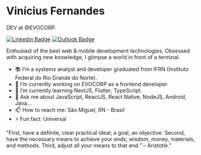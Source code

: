 # Vinícius Fernandes

DEV at @EVOCORP.
 
[![Linkedin Badge](https://img.shields.io/badge/LinkedIn-blue?style=flat-square&logo=linkedin&logoColor=blue&link=https://www.linkedin.com/in/vinícius-fernandes-3a6686139/)](https://www.linkedin.com/in/vinícius-fernandes-3a6686139/) 
[![Outlook Badge](https://img.shields.io/badge/-vinicius_sfo@hotmail.com-6633cc?style=flat-square&logo=Gmail&logoColor=white&link=mailto:vinicius_sfo@hotmail.com)](mailto:vinicius_sfo@hotmail.com)

Enthusiast of the best web & mobile development technologies. Obsessed with acquiring new knowledge, I glimpse a world in front of a terminal.

- 📚 I’m a systems analyst and developer graduated from IFRN (Instituto Federal do Rio Grande do Norte).
- 🔭 I’m currently working on EVOCORP as a frontend developer.
- 🌱 I’m currently learning NextJS, Flutter, TypeScript.
- 💬 Ask me about JavaScript, ReactJS, React Native, NodeJS, Android, Java...
- 📫 How to reach me: São Miguel, RN - Brasil
- ⚡ Fun fact: Universal

"First, have a definite, clear practical ideal; a goal, an objective. Second, have the necessary means to achieve your ends; wisdom, money, materials, and methods. Third, adjust all your means to that end.” – Aristotle."
